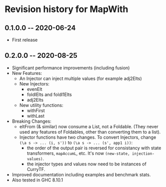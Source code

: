 # Revision history for MapWith

## 0.1.0.0 -- 2020-06-24
* First release

## 0.2.0.0 -- 2020-08-25
* Significant performance improvements (including fusion)
* New Features:
   * An Injector can inject multiple values (for example adj2Elts)
   * New Injectors:
      * evenElt
      * foldlElts and foldl1Elts
      * adj2Elts
   * New utility functions:
      * withFirst
      * withLast
* Breaking Changes:
   * eltFrom (& similar) now consume a List, not a Foldable. (They never used any features of Foldables, other than converting them to a list).
   * Injector functions have two changes. To convert Injectors, change `(\a s -> ... (i, s'))` to `(\a s -> ... (s', app1 i))`:
      * the order of the output pair is reversed for consistancy with state transformers, `mapAccumL`, etc. It's now `(new-state, injection-values)`.
      * the injector types and values now need to be instances of CurryTF.
* Improved documentation including examples and benchmark stats.
* Also tested in GHC 8.10.1
     
